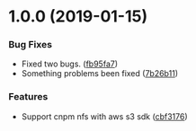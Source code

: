 # 1.0.0 (2019-01-15)


### Bug Fixes

* Fixed two bugs. ([fb95fa7](https://github.com/hyunrealshadow/s3-cnpm/commit/fb95fa7))
* Something problems been fixed ([7b26b11](https://github.com/hyunrealshadow/s3-cnpm/commit/7b26b11))


### Features

* Support cnpm nfs with aws s3 sdk ([cbf3176](https://github.com/hyunrealshadow/s3-cnpm/commit/cbf3176))



